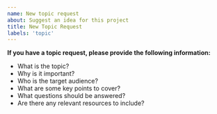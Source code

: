 ```yaml
---
name: New topic request
about: Suggest an idea for this project
title: New Topic Request
labels: 'topic'
---
```


**If you have a topic request, please provide the following information:**

* What is the topic?
* Why is it important?
* Who is the target audience?
* What are some key points to cover?
* What questions should be answered?
* Are there any relevant resources to include?
